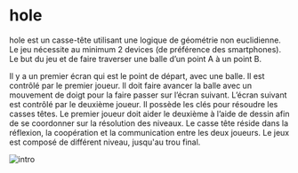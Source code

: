 # hole
hole est un casse-tête utilisant une logique de géométrie non euclidienne. Le jeu nécessite au minimum 2 devices (de préférence des smartphones). Le but du jeu et de faire traverser une balle d’un point A à un point B.

Il y a un premier écran qui est le point de départ, avec une balle. Il est contrôlé par le premier joueur. Il doit faire avancer la balle avec un mouvement de doigt pour la faire passer sur l’écran suivant. L’écran suivant est contrôlé par le deuxième joueur. Il possède les clés pour résoudre les casses têtes. Le premier joueur doit aider le deuxième à l’aide de dessin afin de se coordonner sur la résolution des niveaux. Le casse tête réside dans la réflexion, la coopération et la communication entre les deux joueurs. Le jeux est composé de différent niveau, jusqu'au trou final. 

![intro](https://user-images.githubusercontent.com/47397572/104430679-4ca8aa00-5587-11eb-9440-0a324cafcff2.gif)
